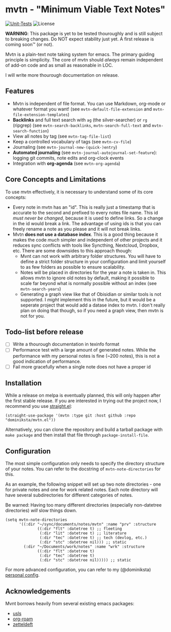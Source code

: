 # mvtn - "Minimum Viable Text Notes"

[![Unit-Tests](https://github.com/dominiksta/mvtn.el/actions/workflows/testing.yml/badge.svg)](https://github.com/dominiksta/mvtn.el/actions/workflows/testing.yml)
![License](https://img.shields.io/github/license/dominiksta/mvtn.el)

**WARNING**: This package is yet to be tested thouroughly and is still subject
to breaking changes. Do NOT expect stability just yet. A first release is coming
soon™ (or not).

Mvtn is a plain-text note taking system for emacs. The primary guiding principle
is simplicity. The core of mvtn should *always* remain independent of add-on
code and as small as reasonable in LOC.

I will write more thourough documentation on release.

## Features

- Mvtn is independent of file format. You can use Markdown, org-mode or whatever
  format you want! (see `mvtn-default-file-extension` and
  `mvtn-file-extension-templates`)
- **Backlinks** and full text search with `ag` (the silver-searcher) or `rg`
  (ripgrep) (see `mvtn-search-backlinks`, `mvtn-search-full-text` and
  `mvtn-search-function`)
- View all notes by tag (see `mvtn-tag-file-list`)
- Keep a controlled vocabulary of tags (see `mvtn-cv-file`)
- Journaling (see `mvtn-journal-new-(quick-)entry`)
- **Automated journaling** (see `mvtn-journal-autojournal-set-feature`): logging git
  commits, note edits and org-clock events
- Integration with **org-agenda** (see `mvtn-org-agenda`)

## Core Concepts and Limitations

To use mvtn effectively, it is necessary to understand some of its core
concepts:

- Every note in mvtn has an "id". This is really just a timestamp that is
  accurate to the second and prefixed to every notes file name. This id _must
  never be changed_, because it is used to define links. So a change in the id
  would break a link. The advantage of using ids is that you can freely rename a
  note as you please and it will not break links.
- Mvtn **does not use a database index**. This is a good thing because it makes
  the code _much_ simpler and independent of other projects and it reduces sync
  conflicts with tools like Syncthing, Nextcloud, Dropbox, etc. There are some
  downsides to this approach though:
  - Mvnt can not work with arbitrary folder structures. You will have to define
    a strict folder structure in your configuration and limit yourself to as few
    folders as possible to ensure scalability.
  - Notes will be placed in directories for the year a note is taken in. This
    allows mvtn to ignore old notes by default, making it possible to scale far
    beyond what is normally possible without an index (see `mvtn-search-years`)
  - Generating a graph view like that of Obisidian or similar tools is not
    supported. I _might_ implement this in the future, but it would be a
    seperate project that would add a datase index to mvtn. I don't really plan
    on doing that though, so if you need a graph view, then mvtn is not for you.

## Todo-list before release

- [ ] Write a thourough documentation in texinfo format
- [ ] Performance test with a large amount of generated notes. While the
      performance with my personal notes is fine (~200 notes), this is not a
      good indication of performance.
- [ ] Fail more gracefully when a single note does not have a proper id

## Installation

While a release on melpa is eventually planned, this will only happen after the
first stable release. If you are interested in trying out the project now, I
recommend you use [straight.el](https://github.com/raxod502/straight.el):

```elisp
(straight-use-package '(mvtn :type git :host github :repo "dominiksta/mvtn.el"))
```

Alternatively, you can clone the repository and build a tarball package with
`make package` and then install that file through `package-install-file`.

## Configuration

The most simple configuration only needs to specify the directory structure of
your notes. You can refer to the docstring of `mvtn-note-directories` for this.

As an example, the following snippet will set up two note directories - one for
private notes and one for work related notes. Each note directory will have
several subdirectories for different categories of notes.

Be warned: Having too many different directories (especially non-datetree
directories) _will_ slow things down.

```elisp
(setq mvtn-note-directories
      '((:dir "~/sync/documents/notes/mvtn" :name "prv" :structure
              ((:dir "flt" :datetree t) ;; fleeting
               (:dir "lit" :datetree t) ;; literature
               (:dir "tec" :datetree t) ;; tech (devlog, etc.)
               (:dir "stc" :datetree nil))) ;; static
        (:dir "~/Documents/work/notes" :name "wrk" :structure
              ((:dir "flt" :datetree t)
               (:dir "tec" :datetree t)
               (:dir "stc" :datetree nil))))) ;; static
```

For more advanced configuration, you can refer to my (@dominiksta) [personal
config](https://github.com/dominiksta/dotfiles2/blob/master/stow/emacs/.emacs.d/config/applications/config-mvtn.el).

## Acknowledgements

Mvnt borrows heavily from several existing emacs packages:
- [usls](https://protesilaos.com/codelog/2020-10-08-intro-usls-emacs-notes/)
- [org-roam](https://github.com/org-roam/org-roam)
- [zetteldeft](https://github.com/EFLS/zetteldeft)